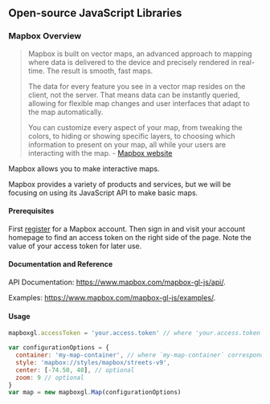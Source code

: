 ## Open-source JavaScript Libraries

### Mapbox Overview

> Mapbox is built on vector maps, an advanced approach to mapping where data is delivered to the device and precisely rendered in real-time. The result is smooth, fast maps.
>
> The data for every feature you see in a vector map resides on the client, not the server. That means data can be instantly queried, allowing for flexible map changes and user interfaces that adapt to the map automatically.
>
> You can customize every aspect of your map, from tweaking the colors, to hiding or showing specific layers, to choosing which information to present on your map, all while your users are interacting with the map. - [Mapbox website](https://www.mapbox.com/maps/)

Mapbox allows you to make interactive maps.

Mapbox provides a variety of products and services, but we will be focusing on using its JavaScript API to make basic maps.

#### Prerequisites

First [register](https://www.mapbox.com/developers/) for a Mapbox account. Then sign in and visit your account homepage to find an access token on the right side of the page. Note the value of your access token for later use.

#### Documentation and Reference

API Documentation: https://www.mapbox.com/mapbox-gl-js/api/.

Examples: https://www.mapbox.com/mapbox-gl-js/examples/.

#### Usage

```` js
mapboxgl.accessToken = 'your.access.token' // where 'your.access.token' corresponds to your own access token (see instructions above)

var configurationOptions = {
  container: 'my-map-container', // where `my-map-container` corresponds to the `id` attribute of some empty `div` element
  style: 'mapbox://styles/mapbox/streets-v9',
  center: [-74.50, 40], // optional
  zoom: 9 // optional
}
var map = new mapboxgl.Map(configurationOptions)
````

